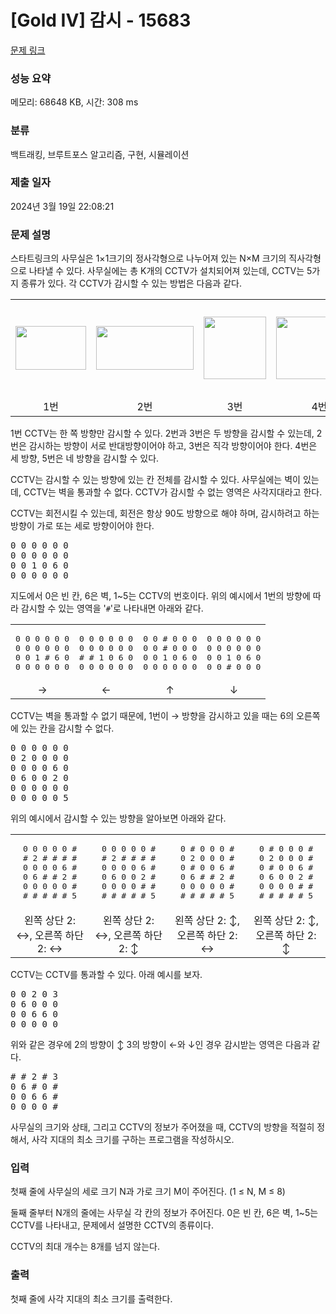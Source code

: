 # [Gold IV] 감시 - 15683 

[문제 링크](https://www.acmicpc.net/problem/15683) 

### 성능 요약

메모리: 68648 KB, 시간: 308 ms

### 분류

백트래킹, 브루트포스 알고리즘, 구현, 시뮬레이션

### 제출 일자

2024년 3월 19일 22:08:21

### 문제 설명

<p>스타트링크의 사무실은 1×1크기의 정사각형으로 나누어져 있는 N×M 크기의 직사각형으로 나타낼 수 있다. 사무실에는 총 K개의 CCTV가 설치되어져 있는데, CCTV는 5가지 종류가 있다. 각 CCTV가 감시할 수 있는 방법은 다음과 같다.</p>

<table class="table table table-bordered" style="width: 100%;">
	<tbody>
		<tr>
			<td style="width: 20%; text-align: center; vertical-align: middle;"><img alt="" src="https://onlinejudgeimages.s3-ap-northeast-1.amazonaws.com/problem/15683/1.png" style="width: 113px; height: 70px;"></td>
			<td style="width: 20%; text-align: center;vertical-align: middle;"><img alt="" src="https://onlinejudgeimages.s3-ap-northeast-1.amazonaws.com/problem/15683/2.png" style="width: 156px; height: 70px;"></td>
			<td style="width: 20%; text-align: center;vertical-align: middle;"><img alt="" src="https://onlinejudgeimages.s3-ap-northeast-1.amazonaws.com/problem/15683/3.png" style="width: 100px; height: 100px;"></td>
			<td style="width: 20%; text-align: center;vertical-align: middle;"><img alt="" src="https://onlinejudgeimages.s3-ap-northeast-1.amazonaws.com/problem/15683/4.png" style="width: 138px; height: 100px;"></td>
			<td style="width: 20%; text-align: center;vertical-align: middle;"><img alt="" src="https://onlinejudgeimages.s3-ap-northeast-1.amazonaws.com/problem/15683/5.png" style="width: 149px; height: 150px;"></td>
		</tr>
		<tr>
			<td style="width: 20%; text-align: center;">1번</td>
			<td style="width: 20%; text-align: center;">2번</td>
			<td style="width: 20%; text-align: center;">3번</td>
			<td style="width: 20%; text-align: center;">4번</td>
			<td style="width: 20%; text-align: center;">5번</td>
		</tr>
	</tbody>
</table>

<p>1번 CCTV는 한 쪽 방향만 감시할 수 있다. 2번과 3번은 두 방향을 감시할 수 있는데, 2번은 감시하는 방향이 서로 반대방향이어야 하고, 3번은 직각 방향이어야 한다. 4번은 세 방향, 5번은 네 방향을 감시할 수 있다.</p>

<p>CCTV는 감시할 수 있는 방향에 있는 칸 전체를 감시할 수 있다. 사무실에는 벽이 있는데, CCTV는 벽을 통과할 수 없다. CCTV가 감시할 수 없는 영역은 사각지대라고 한다.</p>

<p>CCTV는 회전시킬 수 있는데, 회전은 항상 90도 방향으로 해야 하며, 감시하려고 하는 방향이 가로 또는 세로 방향이어야 한다.</p>

<pre>0 0 0 0 0 0
0 0 0 0 0 0
0 0 1 0 6 0
0 0 0 0 0 0</pre>

<p>지도에서 0은 빈 칸, 6은 벽, 1~5는 CCTV의 번호이다. 위의 예시에서 1번의 방향에 따라 감시할 수 있는 영역을 '<code>#</code>'로 나타내면 아래와 같다.</p>

<table class="table table table-bordered" style="width: 100%;">
	<tbody>
		<tr>
			<td style="width: 25%; text-align: center;">
			<pre>0 0 0 0 0 0
0 0 0 0 0 0
0 0 1 # 6 0
0 0 0 0 0 0</pre>
			</td>
			<td style="width: 25%; text-align: center;">
			<pre>0 0 0 0 0 0
0 0 0 0 0 0
# # 1 0 6 0
0 0 0 0 0 0</pre>
			</td>
			<td style="width: 25%; text-align: center;">
			<pre>0 0 # 0 0 0
0 0 # 0 0 0
0 0 1 0 6 0
0 0 0 0 0 0</pre>
			</td>
			<td style="width: 25%; text-align: center;">
			<pre>0 0 0 0 0 0
0 0 0 0 0 0
0 0 1 0 6 0
0 0 # 0 0 0</pre>
			</td>
		</tr>
		<tr>
			<td style="width: 25%; text-align: center;">→</td>
			<td style="width: 25%; text-align: center;">←</td>
			<td style="width: 25%; text-align: center;">↑</td>
			<td style="width: 25%; text-align: center;">↓</td>
		</tr>
	</tbody>
</table>

<p>CCTV는 벽을 통과할 수 없기 때문에, 1번이 → 방향을 감시하고 있을 때는 6의 오른쪽에 있는 칸을 감시할 수 없다.</p>

<pre>0 0 0 0 0 0
0 2 0 0 0 0
0 0 0 0 6 0
0 6 0 0 2 0
0 0 0 0 0 0
0 0 0 0 0 5</pre>

<p>위의 예시에서 감시할 수 있는 방향을 알아보면 아래와 같다.</p>

<table class="table table table-bordered" style="width: 100%;">
	<tbody>
		<tr>
			<td style="width: 25%; text-align: center;">
			<pre>0 0 0 0 0 #
# 2 # # # #
0 0 0 0 6 #
0 6 # # 2 #
0 0 0 0 0 #
# # # # # 5</pre>
			</td>
			<td style="width: 25%; text-align: center;">
			<pre>0 0 0 0 0 #
# 2 # # # #
0 0 0 0 6 #
0 6 0 0 2 #
0 0 0 0 # #
# # # # # 5</pre>
			</td>
			<td style="width: 25%; text-align: center;">
			<pre>0 # 0 0 0 #
0 2 0 0 0 #
0 # 0 0 6 #
0 6 # # 2 #
0 0 0 0 0 #
# # # # # 5</pre>
			</td>
			<td style="width: 25%; text-align: center;">
			<pre>0 # 0 0 0 #
0 2 0 0 0 #
0 # 0 0 6 #
0 6 0 0 2 #
0 0 0 0 # #
# # # # # 5</pre>
			</td>
		</tr>
		<tr>
			<td style="width: 25%; text-align: center;">왼쪽 상단 2: ↔, 오른쪽 하단 2: ↔</td>
			<td style="width: 25%; text-align: center;">왼쪽 상단 2: ↔, 오른쪽 하단 2: ↕</td>
			<td style="width: 25%; text-align: center;">왼쪽 상단 2: ↕, 오른쪽 하단 2: ↔</td>
			<td style="width: 25%; text-align: center;">왼쪽 상단 2: ↕, 오른쪽 하단 2: ↕</td>
		</tr>
	</tbody>
</table>

<p>CCTV는 CCTV를 통과할 수 있다. 아래 예시를 보자.</p>

<pre>0 0 2 0 3
0 6 0 0 0
0 0 6 6 0
0 0 0 0 0
</pre>

<p>위와 같은 경우에 2의 방향이 ↕ 3의 방향이 ←와 ↓인 경우 감시받는 영역은 다음과 같다.</p>

<pre># # 2 # 3
0 6 # 0 #
0 0 6 6 #
0 0 0 0 #
</pre>

<p>사무실의 크기와 상태, 그리고 CCTV의 정보가 주어졌을 때, CCTV의 방향을 적절히 정해서, 사각 지대의 최소 크기를 구하는 프로그램을 작성하시오.</p>

### 입력 

 <p>첫째 줄에 사무실의 세로 크기 N과 가로 크기 M이 주어진다. (1 ≤ N, M ≤ 8)</p>

<p>둘째 줄부터 N개의 줄에는 사무실 각 칸의 정보가 주어진다. 0은 빈 칸, 6은 벽, 1~5는 CCTV를 나타내고, 문제에서 설명한 CCTV의 종류이다. </p>

<p>CCTV의 최대 개수는 8개를 넘지 않는다.</p>

### 출력 

 <p>첫째 줄에 사각 지대의 최소 크기를 출력한다.</p>

